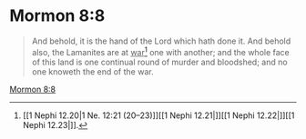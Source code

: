 # Mormon 8:8

> And behold, it is the hand of the Lord which hath done it. And behold also, the Lamanites are at <u>war</u>[^a] one with another; and the whole face of this land is one continual round of murder and bloodshed; and no one knoweth the end of the war.

[Mormon 8:8](https://www.churchofjesuschrist.org/study/scriptures/bofm/morm/8?lang=eng&id=p8#p8)


[^a]: [[1 Nephi 12.20|1 Ne. 12:21 (20–23)]][[1 Nephi 12.21|]][[1 Nephi 12.22|]][[1 Nephi 12.23|]].  
